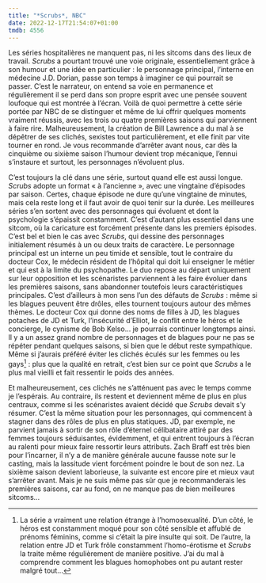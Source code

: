 ```yaml
---
title: "*Scrubs*, NBC"
date: 2022-12-17T21:54:07+01:00
tmdb: 4556 
---
```


Les séries hospitalières ne manquent pas, ni les sitcoms dans des lieux de travail. *Scrubs* a pourtant trouvé une voie originale, essentiellement grâce à son humour et une idée en particulier : le personnage principal, l’interne en médecine J.D. Dorian, passe son temps à imaginer ce qui pourrait se passer. C’est le narrateur, on entend sa voie en permanence et régulièrement il se perd dans son propre esprit avec une pensée souvent loufoque qui est montrée à l’écran. Voilà de quoi permettre à cette série portée par NBC de se distinguer et même de lui offrir quelques moments vraiment réussis, avec les trois ou quatre premières saisons qui parviennent à faire rire. Malheureusement, la création de Bill Lawrence a du mal à se dépêtrer de ses clichés, sexistes tout particulièrement, et elle finit par vite tourner en rond. Je vous recommande d’arrêter avant nous, car dès la cinquième ou sixième saison l’humour devient trop mécanique, l’ennui s’instaure et surtout, les personnages n’évoluent plus.

C’est toujours la clé dans une série, surtout quand elle est aussi longue. *Scrubs* adopte un format « à l’ancienne », avec une vingtaine d’épisodes par saison. Certes, chaque épisode ne dure qu’une vingtaine de minutes, mais cela reste long et il faut avoir de quoi tenir sur la durée. Les meilleures séries s’en sortent avec des personnages qui évoluent et dont la psychologie s’épaissit constamment. C’est d’autant plus essentiel dans une sitcom, où la caricature est forcément présente dans les premiers épisodes. C’est bel et bien le cas avec *Scrubs*, qui dessine des personnages initialement résumés à un ou deux traits de caractère. Le personnage principal est un interne un peu timide et sensible, tout le contraire du docteur Cox, le médecin résident de l’hôpital qui doit lui enseigner le métier et qui est à la limite du psychopathe. Le duo repose au départ uniquement sur leur opposition et les scénaristes parviennent à les faire évoluer dans les premières saisons, sans abandonner toutefois leurs caractéristiques principales. C’est d’ailleurs à mon sens l’un des défauts de *Scrubs* : même si les blagues peuvent être drôles, elles tournent toujours autour des mêmes thèmes. Le docteur Cox qui donne des noms de filles à JD, les blagues potaches de JD et Turk, l’insécurité d’Elliot, le conflit entre le héros et le concierge, le cynisme de Bob Kelso… je pourrais continuer longtemps ainsi. Il y a un assez grand nombre de personnages et de blagues pour ne pas se répéter pendant quelques saisons, si bien que le début reste sympathique. Même si j’aurais préféré éviter les clichés éculés sur les femmes ou les gays[^1] : plus que la qualité en retrait, c’est bien sur ce point que *Scrubs* a le plus mal vieilli et fait ressentir le poids des années.

Et malheureusement, ces clichés ne s’atténuent pas avec le temps comme je l’espérais. Au contraire, ils restent et deviennent même de plus en plus centraux, comme si les scénaristes avaient décidé que *Scrubs* devait s’y résumer. C’est la même situation pour les personnages, qui commencent à stagner dans des rôles de plus en plus statiques. JD, par exemple, ne parvient jamais à sortir de son rôle d’éternel célibataire attiré par des femmes toujours séduisantes, évidemment, et qui entrent toujours à l’écran au ralenti pour mieux faire ressortir leurs attributs. Zach Braff est très bien pour l’incarner, il n’y a de manière générale aucune fausse note sur le casting, mais la lassitude vient forcément poindre le bout de son nez. La sixième saison devient laborieuse, la suivante est encore pire et mieux vaut s’arrêter avant. Mais je ne suis même pas sûr que je recommanderais les premières saisons, car au fond, on ne manque pas de bien meilleures sitcoms…


[^1]: La série a vraiment une relation étrange à l’homosexualité. D’un côté, le héros est constamment moqué pour son côté sensible et affublé de prénoms féminins, comme si c’était la pire insulte qui soit. De l’autre, la relation entre JD et Turk frôle constamment l’homo-érotisme et *Scrubs* la traite même régulièrement de manière positive. J’ai du mal à comprendre comment les blagues homophobes ont pu autant rester malgré tout…
